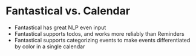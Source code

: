 # Fantastical vs. Calendar

- Fantastical has great NLP even input
- Fantastical supports todos, and works more reliably than Reminders
- Fantastical supports categorizing events to make events differentiated by color in a single calendar
